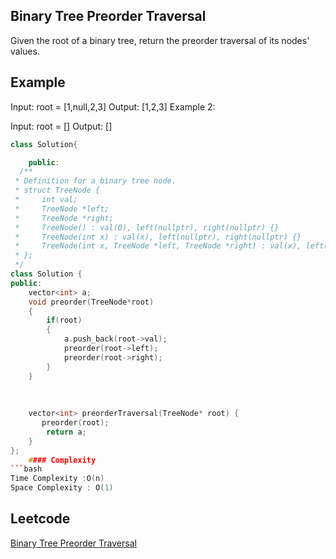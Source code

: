 ## Binary Tree Preorder Traversal
Given the root of a binary tree, return the preorder traversal of its nodes' values.

 
## Example 
Input: root = [1,null,2,3]
Output: [1,2,3]
Example 2:

Input: root = []
Output: []
```c++
class Solution{

	public:
  /**
 * Definition for a binary tree node.
 * struct TreeNode {
 *     int val;
 *     TreeNode *left;
 *     TreeNode *right;
 *     TreeNode() : val(0), left(nullptr), right(nullptr) {}
 *     TreeNode(int x) : val(x), left(nullptr), right(nullptr) {}
 *     TreeNode(int x, TreeNode *left, TreeNode *right) : val(x), left(left), right(right) {}
 * };
 */
class Solution {
public:
    vector<int> a;
    void preorder(TreeNode*root)
    {
        if(root)
        {
            a.push_back(root->val);
            preorder(root->left);
            preorder(root->right);
        }
    }
    
    
    
    vector<int> preorderTraversal(TreeNode* root) {
       preorder(root);
        return a;
    }
};
    #### Complexity
```bash
Time Complexity :O(n)
Space Complexity : O(1)
```
## Leetcode
[Binary Tree Preorder Traversal](https://leetcode.com/problems/binary-tree-preorder-traversal/)
